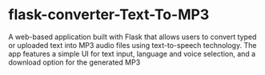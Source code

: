 # flask-converter-Text-To-MP3
A web-based application built with Flask that allows users to convert  typed or uploaded text into MP3 audio files using text-to-speech technology. The app features a simple UI  for text input, language and voice selection, and a download option for the generated MP3

